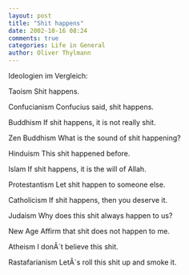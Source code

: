 ```yaml
---
layout: post
title: "Shit happens"
date: 2002-10-16 08:24
comments: true
categories: Life in General
author: Oliver Thylmann
---
```



Ideologien im Vergleich:

Taoism
Shit happens.

Confucianism
Confucius said, shit happens.

Buddhism
If shit happens, it is not really shit.

Zen Buddhism
What is the sound of shit happening?

Hinduism
This shit happened before.

Islam
If shit happens, it is the will of Allah.

Protestantism
Let shit happen to someone else.

Catholicism
If shit happens, then you deserve it.

Judaism
Why does this shit always happen to us?

New Age
Affirm that shit does not happen to me.

Atheism
I donÂ´t believe this shit.

Rastafarianism
LetÂ´s roll this shit up and smoke it.



